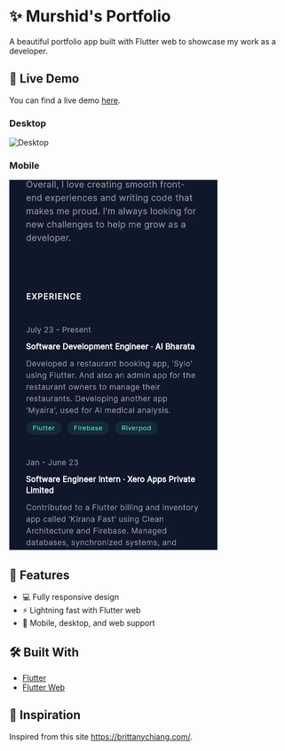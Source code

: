 # ✨ Murshid's  Portfolio

A beautiful portfolio app built with Flutter web to showcase my work as a developer. 

## 🚀 Live Demo

You can find a live demo [here](https://portfolio-9a909.web.app/#/).

### Desktop

![Desktop](/preview/live_demo_portfolio.gif)

### Mobile

![Mobile](/preview/mobile.png)

## 📱 Features

- 💻 Fully responsive design
- ⚡️ Lightning fast with Flutter web
- 📱 Mobile, desktop, and web support

## 🛠 Built With

- [Flutter](https://flutter.dev/)
- [Flutter Web](https://flutter.dev/web)



## 🙌 Inspiration

Inspired from this site https://brittanychiang.com/.
